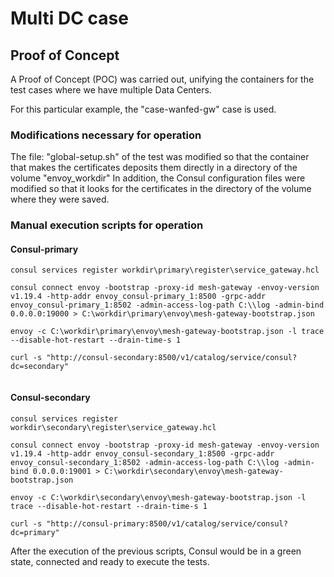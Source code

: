 # Multi DC case

## Proof of Concept

A Proof of Concept (POC) was carried out, unifying the containers for the test cases where we have multiple Data Centers.

For this particular example, the "case-wanfed-gw" case is used.

### Modifications necessary for operation

The file: "global-setup.sh" of the test was modified so that the container that makes the certificates deposits them directly in a directory of the volume "envoy_workdir"
In addition, the Consul configuration files were modified so that it looks for the certificates in the directory of the volume where they were saved.

### Manual execution scripts for operation

#### Consul-primary

```shell
consul services register workdir\primary\register\service_gateway.hcl
 
consul connect envoy -bootstrap -proxy-id mesh-gateway -envoy-version v1.19.4 -http-addr envoy_consul-primary_1:8500 -grpc-addr envoy_consul-primary_1:8502 -admin-access-log-path C:\\log -admin-bind 0.0.0.0:19000 > C:\workdir\primary\envoy\mesh-gateway-bootstrap.json
 
envoy -c C:\workdir\primary\envoy\mesh-gateway-bootstrap.json -l trace --disable-hot-restart --drain-time-s 1
 
curl -s "http://consul-secondary:8500/v1/catalog/service/consul?dc=secondary" 
 
```

#### Consul-secondary

```shell
consul services register workdir\secondary\register\service_gateway.hcl
 
consul connect envoy -bootstrap -proxy-id mesh-gateway -envoy-version v1.19.4 -http-addr envoy_consul-secondary_1:8500 -grpc-addr envoy_consul-secondary_1:8502 -admin-access-log-path C:\\log -admin-bind 0.0.0.0:19001 > C:\workdir\secondary\envoy\mesh-gateway-bootstrap.json
 
envoy -c C:\workdir\secondary\envoy\mesh-gateway-bootstrap.json -l trace --disable-hot-restart --drain-time-s 1
 
curl -s "http://consul-primary:8500/v1/catalog/service/consul?dc=primary"
```

After the execution of the previous scripts, Consul would be in a green state, connected and ready to execute the tests.
